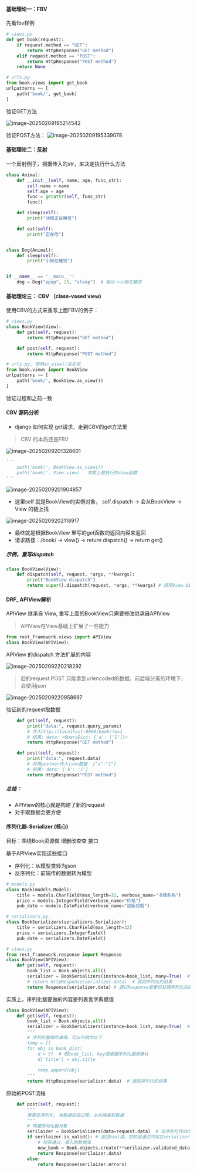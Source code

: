 #### 基础理论一：FBV

先看fbv样例

```python
# views.py
def get_book(request):
    if request.method == "GET":
        return HttpResponse("GET method")
    elif request.method == "POST":
        return HttpResponse("POST method")
    return None

# urls.py
from book.views import get_book
urlpatterns += [
    path('book/', get_book)
]
```



验证GET方法

![image-20250209195214542](https://markdown-demo.obs.cn-east-3.myhuaweicloud.com/image-20250209195214542.png)



验证POST方法：
![image-20250209195339078](https://markdown-demo.obs.cn-east-3.myhuaweicloud.com/image-20250209195339078.png)



#### 基础理论二：反射

一个反射例子，根据传入的str，来决定执行什么方法

```python
class Animal:
    def __init__(self, name, age, func_str):
        self.name = name
        self.age = age
        func = getattr(self, func_str)
        func()

    def sleep(self):
        print("动物正在睡觉")

    def eat(self):
        print("正在吃")


class Dog(Animal):
    def sleep(self):
        print("小狗在睡觉")


if __name__ == '__main__':
    dog = Dog("ppap", 25, "sleep")  # 输出->小狗在睡觉
```



#### 基础理论三： CBV （class-vased view)

使用CBV的方式来重写上面FBV的例子：

```python
# views.py
class BookView(View):
    def get(self, request):
        return HttpResponse("GET mothod")

    def post(self, request):
        return HttpResponse("POST method")

# urls.py, 使用as_view()来实现
from book.views import BookView
urlpatterns += [
    path('book/', BookView.as_view())
]
```

验证过程和之前一致



#### CBV 源码分析

- django 如何实现 get请求，走到CBV的get方法里

> CBV 的本质还是FBV

![image-20250209201328601](https://markdown-demo.obs.cn-east-3.myhuaweicloud.com/image-20250209201328601.png)



```python
'''
    path('book/', BookView.as_view())
    path('book/', View.view)   本质上是执行的view函数 
'''
```



![image-20250209201904857](https://markdown-demo.obs.cn-east-3.myhuaweicloud.com/image-20250209201904857.png)

- 这里self 就是BookView的实例对象， self.dispatch -> 会从BookView -> View 的链上找

![image-20250209202118917](https://markdown-demo.obs.cn-east-3.myhuaweicloud.com/image-20250209202118917.png)

- 最终就是根据BookView 里写的get函数的返回内容来返回
- 请求路径：/book/  ->  view()  -> return dispatch()  -> return get()



##### 示例，重写dispatch

```python
class BookView(View):
    def dispatch(self, request, *args, **kwargs):
        print("BookView dispatch")
        return super().dispatch(request, *args, **kwargs) # 调用View.dispatch 不影响逻辑
```



#### DRF_ APIView解析

APIView 继承自 View,   重写上面的BookView只需要修改继承自APIView

> APIView在View基础上扩展了一些能力

```python
from rest_framework.views import APIView
class BookView(APIView):
```



APIView 的dispatch 方法扩展的内容

![image-20250209220218292](https://markdown-demo.obs.cn-east-3.myhuaweicloud.com/image-20250209220218292.png)

> 旧的request.POST 只能拿到urlencoded的数据，前后端分离的环境下，会使用json



![image-20250209220958697](https://markdown-demo.obs.cn-east-3.myhuaweicloud.com/image-20250209220958697.png)



验证新的request取数据

```python
    def get(self, request): 
        print("data:", request.query_params) 
        # 传入http://localhost:8000/book/?a=1
        # 结果: data: <QueryDict: {'a': ['1']}>
        return HttpResponse("GET mothod")

    def post(self, request):
        print("data:", request.data)
        # 利用postman传入json数据  {"a":"1"}
        # 结果: data: {'a': '1'}
        return HttpResponse("POST method")
```

##### 总结：

- APIView的核心就是构建了新的request
- 对于取数据会更方便



#### 序列化器-Serializer (核心)



目标：围绕Book资源做 增删改查查 接口

基于APIView实现这些接口

- 序列化：从模型类转为json
- 反序列化：前端传的数据转为模型

```python
# models.py
class Book(models.Model):
    title = models.CharField(max_length=32, verbose_name="书籍名称")
    price = models.IntegerField(verbose_name="价格")
    pub_date = models.DateField(verbose_name="初版日期")

# serializers.py
class BookSerializers(serializers.Serializer):
    title = serializers.CharField(max_length=32)
    price = serializers.IntegerField()
    pub_date = serializers.DateField()

# views.py
from rest_framework.response import Response
class BookView(APIView):
    def get(self, request):
        book_list = Book.objects.all()
        serializer = BookSerializers(instance=book_list, many=True)  # 创建序列化器
        # return HttpResponse(serializer.data)  # 返回序列化的结果
        return Response(serializer.data) # 通过Response能更好处理序列化后的结果
```



实质上，序列化器要做的内容是列表套字典赋值

```python
class BookView(APIView):
    def get(self, request):
        book_list = Book.objects.all()
        serializer = BookSerializers(instance=book_list, many=True)  # 创建序列化器
        """
        # 序列化器做的事情，可以归纳为以下
        temp = []
        for obj in book_dist:
            d = {}  # 取book_list, key值根据序列化器来确认
            d['title'] = obj.title
            ...
            temp.append(obj)
        """
        return HttpResponse(serializer.data)  # 返回序列化的结果
```



原始的POST流程

```python
    def post(self, request):
        """
        需要反序列化, 有数据校验过程，从前端拿到数据
        """
        # 构建序列化器对象
        serilaizer = BookSerializers(data=request.data)  # 反序列化传data
        if serilaizer.is_valid(): # 返回bool值，把校验通过的写在serializer.validated_data  错误写在serializer.errors
            # 校验通过，插入到数据库
            new_book = Book.objects.create(**serilaizer.validated_data)
            return Response(serilaizer.data)
        else:
            return Response(serilaizer.errors)
```

